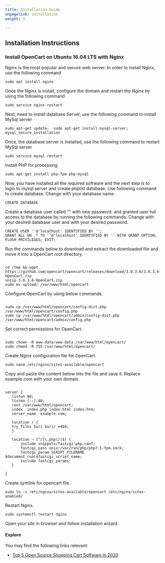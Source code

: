 ```yaml
---
title: Installation Guide
onpagelink: installation
weight: 3

---
```


Installation Instructions
-------------------------

### Install OpenCart on Ubuntu 16.04 LTS with Nginx

Nginx is the most popular and secure web server. In order to install Nginx, use the following command

 ```
 sudo apt install nginx 
```

Once the Nginx is install, configure the domain and restart the Nginx by using the following command

 ```
 sudo service nginx restart 
```

Next, need to install database Server, use the following command to install MySql server

 ```
 sudo apt-get update;  sudo apt-get install mysql-server; mysql_secure_installation 
```

Once, the database server is installed, use the following command to restart MySql server

 ```
 sudo service mysql restart 
```

Install PHP for processing

 ```
 sudo apt-get install php-fpm php-mysql
```

Now, you have installed all the required software and the next step is to login to mysql server and create phplist database. Use following command to create database. Change with your database name.

 ```
 CREATE DATABASE  
```

Create a database user called "" with new password. and granted user full access to the database by running the following commands. Change with your desired database user and with your desired password.

 ```
 CREATE USER ''@'localhost' IDENTIFIED BY ''; 
 GRANT ALL ON .* TO ''@'localhost' IDENTIFIED BY '' WITH GRANT OPTION;
 FLUSH PRIVILEGES; EXIT;
```

Run the commands below to download and extract the downloaded file and move it into a OpenCart root directory.

 ```

cd /tmp && wget https://github.com/opencart/opencart/releases/download/3.0.3.6/3.0.3.6-OpenCart.zip
unzip 3.0.3.6-OpenCart.zip
sudo mv upload/ /var/www/html/opencart

```

Configure OpenCart by using below commands.

 ```

sudo cp /var/www/html/opencart/config-dist.php /var/www/html/opencart/config.php
sudo cp /var/www/html/opencart/admin/config-dist.php /var/www/html/opencart/admin/config.php

```

Set correct permissions for OpenCart.

 ```

sudo chown -R www-data:www-data /var/www/html/opencart/
sudo chmod -R 755 /var/www/html/opencart/

```

Create Nginx configuration file for OpenCart.

 ```
sudo nano /etc/nginx/sites-available/opencart
```

Copy and paste the content below into the file and save it. Replace example.com with your own domain.

 ```

server {
    listen 80;
    listen [::]:80;
    root /var/www/html/opencart;
    index  index.php index.html index.htm;
    server_name  example.com;

    location / {
    try_files $uri $uri/ =404;        
    }

    location ~ [^/]\.php(/|$) {
        include snippets/fastcgi-php.conf;
        fastcgi_pass unix:/var/run/php/php7.1-fpm.sock;
        fastcgi_param SCRIPT_FILENAME $document_root$fastcgi_script_name;
        include fastcgi_params;
    }

}

```

Create symlink for opencart file.

 ```
sudo ln -s /etc/nginx/sites-available/opencart /etc/nginx/sites-enabled/
```

Restart Nginx.

 ```
sudo systemctl restart nginx
```

Open your site in browser and follow installation wizard.

#### **Explore**

You may find the following links relevant:

- [Top 5 Open Source Shopping Cart Software in 2020](https://blog.containerize.com/2020/11/27/top-5-open-source-shopping-cart-software-in-2020/)
 